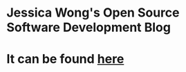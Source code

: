 # Jessica Wong's Open Source Software Development Blog
# It can be found [here](https://hunter-college-ossd-spr-2020.github.io/wongjessica-weekly/)

